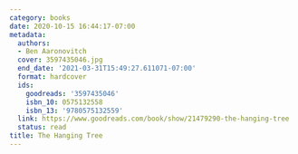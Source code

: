 ```yaml
---
category: books
date: 2020-10-15 16:44:17-07:00
metadata:
  authors:
  - Ben Aaronovitch
  cover: 3597435046.jpg
  end_date: '2021-03-31T15:49:27.611071-07:00'
  format: hardcover
  ids:
    goodreads: '3597435046'
    isbn_10: 0575132558
    isbn_13: '9780575132559'
  link: https://www.goodreads.com/book/show/21479290-the-hanging-tree
  status: read
title: The Hanging Tree
---
```

